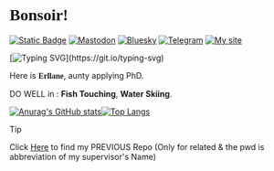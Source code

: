 # <font face="Ballet"><b>Bonsoir! </b></font> 

[![Static Badge](https://img.shields.io/badge/Twitter-black?style=flat&logo=x&logoColor=white)](https://x.com/uranyl_acetate) [![Mastodon](https://img.shields.io/badge/Mastodon-F5F5F5?style=flat&logo=Mastodon&logoColor=5043d4)](https://mas.to/@erllane) [![Bluesky](https://img.shields.io/badge/bluesky-f0f8ff?style=flat&logo=bluesky&logoColor=007af9)](https://bsky.app/profile/erllane.bsky.social) [![Telegram](https://img.shields.io/badge/Telegram-1e90ff?style=flat&logo=telegram&logoColor=e6e6fa)](https://t.me/Erlburnig) [![My site](https://img.shields.io/badge/My_site-f0f8ff?style=flat&logo=htmx&logoColor=007af9)](https://erllane.kesug.com)


[![Typing SVG](https://readme-typing-svg.demolab.com?font=Georgia&pause=1000&color=6058E4BD&width=435&lines=M%C3%A1s+all%C3%A1+de+tus+ijos+ard%C3%ADan+los+crep%C3%BAsculos.;Hojas+secas+de+oto%C3%B1o+giraban+en+tu+alma.)](https://git.io/typing-svg)


Here is <font face="Ballet"><b>Erllane</b></font>, aunty applying PhD.


DO WELL in : **Fish Touching**, **Water Skiing**.


[![Anurag's GitHub stats](https://github-readme-stats.vercel.app/api?username=Erllane&show_icons=true&hide=contribs&count_private=true&bg_color=DEG,C0C0C0,DCDCDC,F5F5F5,D3D3D3,C0C0C0&title_color=000080&text_color=4682B4&icon_color=000080)](https://github.com/Erllane)[![Top Langs](https://github-readme-stats.vercel.app/api/top-langs/?username=Erllane)](https://github.com/Elainex0930)

> [!TIP]
> Click [Here](https://erllane.kesug.com/project-link) to find my PREVIOUS Repo 
> (Only for related & the pwd is abbreviation of my supervisor's Name)


<!-- others
- 🔭 I’m currently working on ...
- 🌱 I’m currently learning ...
- 👯 I’m looking to collaborate on ...
- 🤔 I’m looking for help with ...
- 💬 Ask me about ...
- 📫 How to reach me: ...
- 😄 Pronouns: ...
- ⚡ Fun fact: ...
-->
